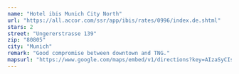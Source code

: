 ```yaml
---
name: "Hotel ibis Munich City North"
url: "https://all.accor.com/ssr/app/ibis/rates/0996/index.de.shtml"
stars: 2
street: "Ungererstrasse 139"
zip: "80805"
city: "Munich"
remark: "Good compromise between downtown and TNG."
mapsurl: "https://www.google.com/maps/embed/v1/directions?key=AIzaSyCIsyJgmJQ4L6tmhtsON8Ei8ReqM0cYDg4&origin=Ungererstrasse+139,80805+Munich&destination=Betastrasse+13a,+85774+Unterfoehring&zoom=12&mode=transit"
---
```

